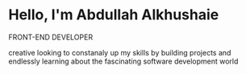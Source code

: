 # Hello, I'm Abdullah Alkhushaie

FRONT-END DEVELOPER

creative looking to constanaly up my skills by building projects and endlessly learning about the fascinating software development world 

